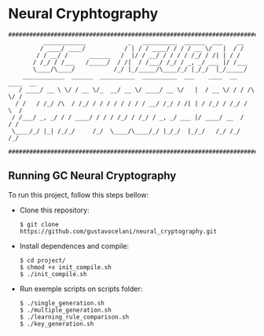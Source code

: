 # Neural Cryphtography

```
###############################################################################
          ____________            _   __________  ______  ___    __
         / ____/ ____/           / | / / ____/ / / / __ \/   |  / /
        / / __/ /      ______   /  |/ / __/ / / / / /_/ / /| | / /
       / /_/ / /___   /_____/  / /|  / /___/ /_/ / _, _/ ___ |/ /___
       \____/\____/           /_/ |_/_____/\____/_/ |_/_/  |_/_____/
    ____________  ______  __________  __________  ___    ____  __  ____  __
   / ____/ __ \ \/ / __ \/_  __/ __ \/ ____/ __ \/   |  / __ \/ / / /\ \/ /
  / /   / /_/ /\  / /_/ / / / / / / / / __/ /_/ / /| | / /_/ / /_/ /  \  /
 / /___/ _, _/ / / ____/ / / / /_/ / /_/ / _, _/ ___ |/ ____/ __  /   / /
 \____/_/ |_| /_/_/     /_/  \____/\____/_/ |_/_/  |_/_/   /_/ /_/   /_/

###############################################################################
```

## Running GC Neural Cryptography

To run this project, follow this steps bellow:

* Clone this repository:

	```
	$ git clone https://github.com/gustavocelani/neural_cryptography.git
	```

* Install dependences and compile:

	```
	$ cd project/
	$ chmod +x init_compile.sh
	$ ./init_compile.sh
	```

* Run exemple scripts on scripts folder:

	```
	$ ./single_generation.sh
	$ ./multiple_generation.sh
	$ ./learning_rule_comparison.sh
	$ ./key_generation.sh
	```


